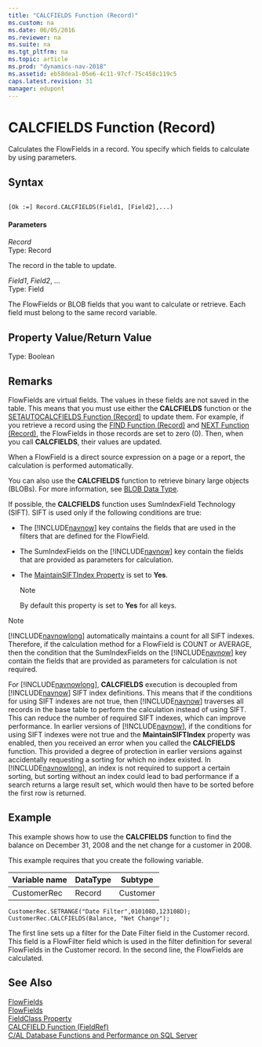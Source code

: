 ```yaml
---
title: "CALCFIELDS Function (Record)"
ms.custom: na
ms.date: 06/05/2016
ms.reviewer: na
ms.suite: na
ms.tgt_pltfrm: na
ms.topic: article
ms.prod: "dynamics-nav-2018"
ms.assetid: eb58dea1-05e6-4c11-97cf-75c458c119c5
caps.latest.revision: 31
manager: edupont
---
```

# CALCFIELDS Function (Record)
Calculates the FlowFields in a record. You specify which fields to calculate by using parameters.  
  
## Syntax  
  
```  
  
[Ok :=] Record.CALCFIELDS(Field1, [Field2],...)  
```  
  
#### Parameters  
 *Record*  
 Type: Record  
  
 The record in the table to update.  
  
 *Field1*, *Field2*, …  
 Type: Field  
  
 The FlowFields or BLOB fields that you want to calculate or retrieve. Each field must belong to the same record variable.  
  
## Property Value/Return Value  
 Type: Boolean  
  
## Remarks  
 FlowFields are virtual fields. The values in these fields are not saved in the table. This means that you must use either the **CALCFIELDS** function or the [SETAUTOCALCFIELDS Function \(Record\)](SETAUTOCALCFIELDS-Function--Record-.md) to update them. For example, if you retrieve a record using the [FIND Function \(Record\)](FIND-Function--Record-.md) and [NEXT Function \(Record\)](NEXT-Function--Record-.md), the FlowFields in those records are set to zero \(0\). Then, when you call **CALCFIELDS**, their values are updated.  
  
 When a FlowField is a direct source expression on a page or a report, the calculation is performed automatically.  
  
 You can also use the **CALCFIELDS** function to retrieve binary large objects \(BLOBs\). For more information, see [BLOB Data Type](BLOB-Data-Type.md).  
  
 If possible, the **CALCFIELDS** function uses SumIndexField Technology \(SIFT\). SIFT is used only if the following conditions are true:  
  
-   The [!INCLUDE[navnow](includes/navnow_md.md)] key contains the fields that are used in the filters that are defined for the FlowField.  
  
-   The SumIndexFields on the [!INCLUDE[navnow](includes/navnow_md.md)] key contain the fields that are provided as parameters for calculation.  
  
-   The [MaintainSIFTIndex Property](MaintainSIFTIndex-Property.md) is set to **Yes**.  
  
    > [!NOTE]  
    >  By default this property is set to **Yes** for all keys.  
  
> [!NOTE]  
>  [!INCLUDE[navnowlong](includes/navnowlong_md.md)] automatically maintains a count for all SIFT indexes. Therefore, if the calculation method for a FlowField is COUNT or AVERAGE, then the condition that the SumIndexFields on the [!INCLUDE[navnow](includes/navnow_md.md)] key contain the fields that are provided as parameters for calculation is not required.  
  
 For [!INCLUDE[navnowlong](includes/navnowlong_md.md)], **CALCFIELDS** execution is decoupled from [!INCLUDE[navnow](includes/navnow_md.md)] SIFT index definitions. This means that if the conditions for using SIFT indexes are not true, then [!INCLUDE[navnow](includes/navnow_md.md)] traverses all records in the base table to perform the calculation instead of using SIFT. This can reduce the number of required SIFT indexes, which can improve performance. In earlier versions of [!INCLUDE[navnow](includes/navnow_md.md)], if the conditions for using SIFT indexes were not true and the **MaintainSIFTIndex** property was enabled, then you received an error when you called the **CALCFIELDS** function. This provided a degree of protection in earlier versions against accidentally requesting a sorting for which no index existed. In [!INCLUDE[navnowlong](includes/navnowlong_md.md)], an index is not required to support a certain sorting, but sorting without an index could lead to bad performance if a search returns a large result set, which would then have to be sorted before the first row is returned.  
  
## Example  
 This example shows how to use the **CALCFIELDS** function to find the balance on December 31, 2008 and the net change for a customer in 2008.  
  
 This example requires that you create the following variable.  
  
|Variable name|DataType|Subtype|  
|-------------------|--------------|-------------|  
|CustomerRec|Record|Customer|  
  
```  
CustomerRec.SETRANGE("Date Filter",010108D,123108D);  
CustomerRec.CALCFIELDS(Balance, "Net Change");  
```  
  
 The first line sets up a filter for the Date Filter field in the Customer record. This field is a FlowFilter field which is used in the filter definition for several FlowFields in the Customer record. In the second line, the FlowFields are calculated.  
  
## See Also  
 [FlowFields](FlowFields.md)   
 [FlowFields](FlowFields.md)   
 [FieldClass Property](FieldClass-Property.md)  
 [CALCFIELD Function (FieldRef)](CALCFIELD-Function--FieldRef-.md)  
[C/AL Database Functions and Performance on SQL Server](C-AL-Database-Functions-and-Performance-on-SQL-Server.md)
